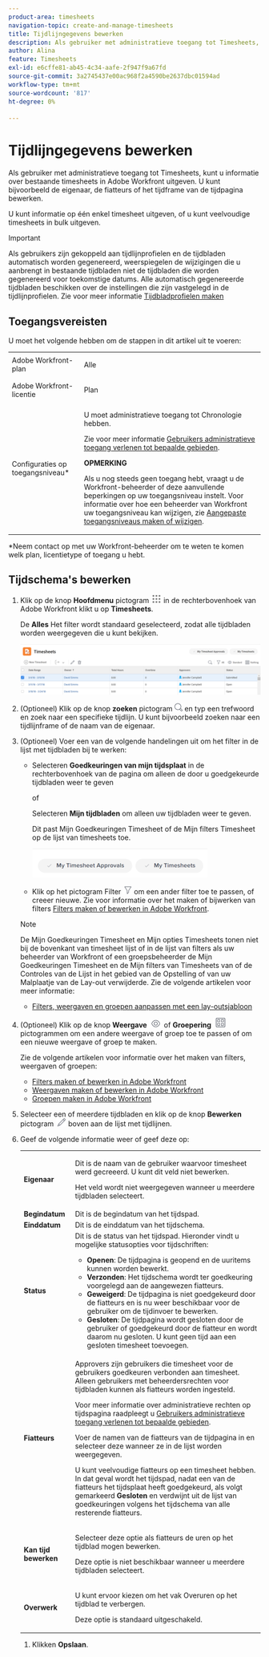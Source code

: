```yaml
---
product-area: timesheets
navigation-topic: create-and-manage-timesheets
title: Tijdlijngegevens bewerken
description: Als gebruiker met administratieve toegang tot Timesheets, kunt u informatie over bestaande timesheets in Adobe Workfront uitgeven. U kunt bijvoorbeeld de eigenaar, de fiatteurs of het tijdframe van de tijdpagina bewerken.
author: Alina
feature: Timesheets
exl-id: e6cffe81-ab45-4c34-aafe-2f947f9a67fd
source-git-commit: 3a2745437e00ac968f2a4590be2637dbc01594ad
workflow-type: tm+mt
source-wordcount: '817'
ht-degree: 0%

---
```


# Tijdlijngegevens bewerken

Als gebruiker met administratieve toegang tot Timesheets, kunt u informatie over bestaande timesheets in Adobe Workfront uitgeven. U kunt bijvoorbeeld de eigenaar, de fiatteurs of het tijdframe van de tijdpagina bewerken.

U kunt informatie op één enkel timesheet uitgeven, of u kunt veelvoudige timesheets in bulk uitgeven.

>[!IMPORTANT]
>
>Als gebruikers zijn gekoppeld aan tijdlijnprofielen en de tijdbladen automatisch worden gegenereerd, weerspiegelen de wijzigingen die u aanbrengt in bestaande tijdbladen niet de tijdbladen die worden gegenereerd voor toekomstige datums. Alle automatisch gegenereerde tijdbladen beschikken over de instellingen die zijn vastgelegd in de tijdlijnprofielen. Zie voor meer informatie [Tijdbladprofielen maken](../create-and-manage-timesheets/create-timesheet-profiles.md)


## Toegangsvereisten

U moet het volgende hebben om de stappen in dit artikel uit te voeren:

<table style="table-layout:auto"> 
 <col> 
 <col> 
 <tbody> 
  <tr> 
   <td role="rowheader">Adobe Workfront-plan</td> 
   <td> <p>Alle</p> </td> 
  </tr> 
  <tr> 
   <td role="rowheader">Adobe Workfront-licentie</td> 
   <td> <p>Plan </p> </td> 
  </tr> 
  <tr> 
   <td role="rowheader">Configuraties op toegangsniveau*</td> 
   <td> <p>U moet administratieve toegang tot Chronologie hebben. </p> <p>Zie voor meer informatie <a href="../../administration-and-setup/add-users/configure-and-grant-access/grant-users-admin-access-certain-areas.md" class="MCXref xref">Gebruikers administratieve toegang verlenen tot bepaalde gebieden</a>.</p> <p><b>OPMERKING</b>

Als u nog steeds geen toegang hebt, vraagt u de Workfront-beheerder of deze aanvullende beperkingen op uw toegangsniveau instelt. Voor informatie over hoe een beheerder van Workfront uw toegangsniveau kan wijzigen, zie <a href="../../administration-and-setup/add-users/configure-and-grant-access/create-modify-access-levels.md" class="MCXref xref">Aangepaste toegangsniveaus maken of wijzigen</a>.</p> </td>
</tr> 
 </tbody> 
</table>

&#42;Neem contact op met uw Workfront-beheerder om te weten te komen welk plan, licentietype of toegang u hebt.

## Tijdschema&#39;s bewerken

1. Klik op de knop **Hoofdmenu** pictogram ![](assets/main-menu-icon.png) in de rechterbovenhoek van Adobe Workfront klikt u op **Timesheets**.

   De **Alles** Het filter wordt standaard geselecteerd, zodat alle tijdbladen worden weergegeven die u kunt bekijken.

   ![](assets/timesheet-list-one-timesheet-selected-nwe-350x70.png)

1. (Optioneel) Klik op de knop **zoeken** pictogram ![](assets/search-icon.png) en typ een trefwoord en zoek naar een specifieke tijdlijn. U kunt bijvoorbeeld zoeken naar een tijdlijnframe of de naam van de eigenaar.

1. (Optioneel) Voer een van de volgende handelingen uit om het filter in de lijst met tijdbladen bij te werken:

   * Selecteren **Goedkeuringen van mijn tijdsplaat** in de rechterbovenhoek van de pagina om alleen de door u goedgekeurde tijdbladen weer te geven

     of

     Selecteren **Mijn tijdbladen** om alleen uw tijdbladen weer te geven.

     Dit past Mijn Goedkeuringen Timesheet of de Mijn filters Timesheet op de lijst van timesheets toe.

     ![](assets/my-timesheet-approvals-my-timesheets-pills-on-timesheets-list-nwe-350x58.png)

   * Klik op het pictogram Filter ![](assets/filter-nwepng.png) om een ander filter toe te passen, of creeer nieuwe. Zie voor informatie over het maken of bijwerken van filters [Filters maken of bewerken in Adobe Workfront](../../reports-and-dashboards/reports/reporting-elements/create-filters.md).

   >[!NOTE]
   >
   >De Mijn Goedkeuringen Timesheet en Mijn opties Timesheets tonen niet bij de bovenkant van timesheet lijst of in de lijst van filters als uw beheerder van Workfront of een groepsbeheerder de Mijn Goedkeuringen Timesheet en de Mijn filters van Timesheets van of de Controles van de Lijst in het gebied van de Opstelling of van uw Malplaatje van de Lay-out verwijderde. Zie de volgende artikelen voor meer informatie:
   >
   >   
   >   
   * [Filters, weergaven en groepen aanpassen met een lay-outsjabloon](../../administration-and-setup/customize-workfront/use-layout-templates/customize-fvg-list-controls-layout-template.md)
   >   
   >

1. (Optioneel) Klik op de knop **Weergave** ![](assets/view-icon.png) of **Groepering** ![](assets/grouping.png) pictogrammen om een andere weergave of groep toe te passen of om een nieuwe weergave of groep te maken.

   Zie de volgende artikelen voor informatie over het maken van filters, weergaven of groepen:

   * [Filters maken of bewerken in Adobe Workfront](../../reports-and-dashboards/reports/reporting-elements/create-filters.md)
   * [Weergaven maken of bewerken in Adobe Workfront](../../reports-and-dashboards/reports/reporting-elements/create-edit-views.md)
   * [Groepen maken in Adobe Workfront](../../reports-and-dashboards/reports/reporting-elements/create-groupings.md)

1. Selecteer een of meerdere tijdbladen en klik op de knop **Bewerken** pictogram ![](assets/edit-icon.png) boven aan de lijst met tijdlijnen.
1. Geef de volgende informatie weer of geef deze op:

   <table style="table-layout:auto"> 
    <col> 
    <col> 
    <tbody> 
     <tr> 
      <td role="rowheader"><strong>Eigenaar</strong> </td> 
      <td> <p>Dit is de naam van de gebruiker waarvoor timesheet werd gecreeerd. U kunt dit veld niet bewerken. </p> <p>Het veld wordt niet weergegeven wanneer u meerdere tijdbladen selecteert. </p> </td> 
     </tr> 
     <tr> 
      <td role="rowheader"><strong>Begindatum</strong> </td> 
      <td>Dit is de begindatum van het tijdspad.</td> 
     </tr> 
     <tr> 
      <td role="rowheader"><strong>Einddatum</strong> </td> 
      <td> Dit is de einddatum van het tijdschema.</td> 
     </tr>
<tr> 
      <td role="rowheader"><strong>Status</strong> </td> 
      <td> Dit is de status van het tijdspad.
      Hieronder vindt u mogelijke statusopties voor tijdschriften: 
      <ul><li><b>Openen</b>: De tijdpagina is geopend en de uuritems kunnen worden bewerkt.</li>
      <li><b>Verzonden</b>: Het tijdschema wordt ter goedkeuring voorgelegd aan de aangewezen fiatteurs.</li>
      <li><b>Geweigerd</b>: De tijdpagina is niet goedgekeurd door de fiatteurs en is nu weer beschikbaar voor de gebruiker om de tijdinvoer te bewerken.</li>
      <li><b>Gesloten</b>: De tijdpagina wordt gesloten door de gebruiker of goedgekeurd door de fiatteur en wordt daarom nu gesloten. U kunt geen tijd aan een gesloten timesheet toevoegen.</li>
   </td> 
     </tr> 
     <tr> 
      <td role="rowheader"><strong>Fiatteurs</strong> </td> 
      <td> <p>Approvers zijn gebruikers die timesheet voor de gebruikers goedkeuren verbonden aan timesheet. Alleen gebruikers met beheerdersrechten voor tijdbladen kunnen als fiatteurs worden ingesteld. </p> <p>Voor meer informatie over administratieve rechten op tijdspagina raadpleegt u <a href="../../administration-and-setup/add-users/configure-and-grant-access/grant-users-admin-access-certain-areas.md" class="MCXref xref">Gebruikers administratieve toegang verlenen tot bepaalde gebieden</a>.</p> <p>Voer de namen van de fiatteurs van de tijdpagina in en selecteer deze wanneer ze in de lijst worden weergegeven.</p> <p>U kunt veelvoudige fiatteurs op een timesheet hebben. In dat geval wordt het tijdspad, nadat een van de fiatteurs het tijdsplaat heeft goedgekeurd, als volgt gemarkeerd <strong>Gesloten</strong> en verdwijnt uit de lijst van goedkeuringen volgens het tijdschema van alle resterende fiatteurs.</p> </td> 
     </tr> 
     <tr> 
      <td role="rowheader"><strong>Kan tijd bewerken</strong> </td> 
      <td> <p>Selecteer deze optie als fiatteurs de uren op het tijdblad mogen bewerken.</p> <p>Deze optie is niet beschikbaar wanneer u meerdere tijdbladen selecteert. </p> </td> 
     </tr> 
     <tr data-mc-conditions=""> 
      <td role="rowheader"><span style="font-weight: bold;">Overwerk</span> </td> 
      <td> <p>U kunt ervoor kiezen om het vak Overuren op het tijdblad te verbergen.</p> <p>Deze optie is standaard uitgeschakeld.</p> </td> 
     </tr> 
    </tbody> 
   </table>

1. Klikken **Opslaan**.

